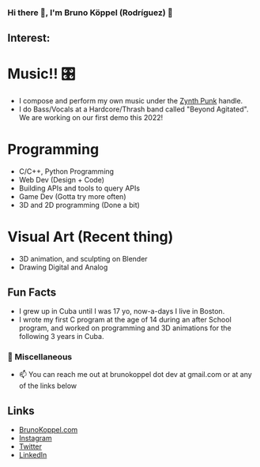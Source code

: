 ### Hi there 👋, I'm Bruno Köppel (Rodríguez) 🙇

## Interest:
# Music!! 🎛

  - I compose and perform my own music under the [Zynth Punk](https://linktr.ee/zynthpunk) handle.
  - I do Bass/Vocals at a Hardcore/Thrash band called "Beyond Agitated". We are working on our first demo this 2022!

# Programming

  - C/C++, Python Programming
  - Web Dev (Design + Code)
  - Building APIs and tools to query APIs
  - Game Dev (Gotta try more often)
  - 3D and 2D programming (Done a bit)
 
# Visual Art (Recent thing)
  - 3D animation, and sculpting on Blender
  - Drawing Digital and Analog

## Fun Facts

  - I grew up in Cuba until I was 17 yo, now-a-days I live in Boston. 
  - I wrote my first C program at the age of 14 during an after School program, and worked on programming and 3D animations for the following 3 years in Cuba.

### 🎨 Miscellaneous 

  - 📫 You can reach me out at brunokoppel dot dev at gmail.com or at any of the links below

## Links
  
  - [BrunoKoppel.com](http://brunokoppel.com) 
  - [Instagram](https://www.instagram.com/bruno_koppel/)
  - [Twitter](https://twitter.com/Brunokoppel)
  - [LinkedIn](https://www.linkedin.com/in/bruno-koppel)
